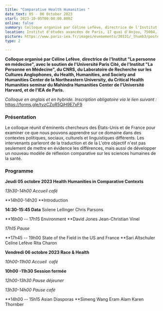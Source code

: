 ```yaml
---
title: "Comparative Health Humanities " 
date_text: 05 - 06 October 2023
start: 2023-10-05T00:00:00.000Z
online: false
summary: Colloque organisé par Céline Lefève, directrice de l'Institut "La personne en médecine", avec le soutien de l'Université Paris Cité, de l'Institut "La Personne en Médecine", du CNRS, de la Northeastern University, de l'Université Harvard, et de l'IEA
location: Institut d'études avancées de Paris, 17 quai d'Anjou, 75004, Paris
picture: https://www.paris-iea.fr/images/evenements/30331/_thumb3/postercomparative-health-humanities-symposium-in-paris1.png
type: 2

---
```


**Colloque organisé par Céline Lefève**, **directrice de l'Institut "La personne en médecine", avec le soutien de l'Université Paris Cité, de l'Institut "La Personne en Médecine", du CNRS, du Laboratoire de Recherche sur les Cultures Anglophones, du Health, Humanities, and Society and Humanities Center de la Northeastern University, du Critical Health Humanities seminar du Mahindra Humanities Center de l'Université Harvard, et de l'IEA de Paris.**

*Colloque en anglais et en hybride.*
*Inscription obligatoire via le lien suivant :* <https://forms.gle/tyzCZoR5QjH9E7xF9> 

### Présentation

Le colloque réunit d'éminents chercheurs des États-Unis et de France pour examiner ce que nous pouvons apprendre sur ce domaine dans des contextes politiques, sociaux, culturels et linguistiques différents. Les intervenants parleront de la traduction et de la L'otre objectif n'est pas seulement de mettre en évidence les différences, mais aussi de développer un nouveau modèle de réflexion comparative sur les sciences humaines de la santé.

### Programme

**Jeudi 05 octobre 2023
Health Humanities in Comparative Contexts**

*13h30-14h00
Accueil café*

**14h00-14h20
**Introduction

**14:30-15:45
Data**
Solene Lellinger
Chris Parsons

**16h00 -- 17h15
Environment
**David Jones
Jean-Christian Vinel

*17h15
Pause*

**17h45 -- 19h00
State of the Field in the US and France
**Sari Altschuler
Celine Lefève
Rita Charon

**Vendredi 06 octobre 2023
Race & Health**

*10h00-11h00
Accueil  café*

**10h00 -11h30
Session fermée**

*12h00-13h30
Pause déjeuner*

*13h30-14h00
Pause café*

**14h00 -- 15h15
Asian Diasporas
**Simeng Wang
Eram Alam
Karen Thornber

